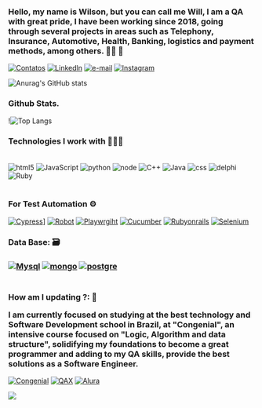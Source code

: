 <h3>Hello, my name is Wilson, but you can call me Will, I am a QA with great pride, I have been working since 2018, going through several projects in areas such as Telephony, Insurance, Automotive, Health, Banking, logistics and payment methods, among others.  🤘🏽 🎸</h3>

[![Contatos](https://img.shields.io/badge/WhatsApp-25D366?style=for-the-badge&logo=whatsapp&logoColor=white)](https://wa.me/5511940398649)
[![Linkedln](https://img.shields.io/badge/LinkedIn-0077B5?style=for-the-badge&logo=linkedin&logoColor=white)](https://www.linkedin.com/in/wilson-a-silva-a1b4ba60/)
[![e-mail](https://img.shields.io/badge/Microsoft_Outlook-0078D4?style=for-the-badge&logo=microsoft-outlook&logoColor=white)](mailto:wasyottatech@outlook.com)
[![Instagram](https://img.shields.io/badge/Instagram-E4405F?style=for-the-badge&logo=instagram&logoColor=white)](https://www.instagram.com/will___alves/?next=%2F)

![Anurag's GitHub stats](https://github-readme-stats.vercel.app/api?username=wasyotta&show_icons=true&theme=dracula)

<h3>Github Stats.</h3>

!![Top Langs](https://github-readme-stats.vercel.app/api/top-langs/?username=wasyotta&layout=compact)

<h3>Technologies I work with 👨🏾‍💻</h3>

<div style="display: inline_block"><br/>
    <img align="center" alt="html5" src="https://img.shields.io/badge/HTML-239120?style=for-the-badge&logo=html5&logoColor=white"/>
    <img align="center" alt="JavaScript" src="https://img.shields.io/badge/JavaScript-F7DF1E?style=for-the-badge&logo=javascript&logoColor=black" />
    <img align="center" alt="python" src="https://img.shields.io/badge/Python-3776AB?style=for-the-badge&logo=python&logoColor=white" />
    <img align="center" alt="node" src="https://img.shields.io/badge/Node.js-43853D?style=for-the-badge&logo=node.js&logoColor=white" />
    <img align="center" alt="C++" src="https://img.shields.io/badge/C%2B%2B-00599C?style=for-the-badge&logo=c%2B%2B&logoColor=white" />
    <img align="center" alt="Java" src="https://img.shields.io/badge/Java-ED8B00?style=for-the-badge&logo=openjdk&logoColor=white" />
    <img align="center" alt="css" src="https://img.shields.io/badge/CSS3-1572B6?style=for-the-badge&logo=css3&logoColor=white" />
    <img align="center" alt="delphi" src="https://img.shields.io/badge/Delphi_RAD_Studio-B22222?style=for-the-badge&logo=delphi&logoColor=white" />
    <img align="center" alt="Ruby" src="https://img.shields.io/badge/Ruby-CC342D?style=for-the-badge&logo=ruby&logoColor=white" />
</div>
</br>

<h3> For Test Automation  ⚙️ </h3>

[![Cypress](https://img.shields.io/badge/Cypress-17202C?style=for-the-badge&logo=cypress&logoColor=white)](https://www.cypress.io/)]
[![Robot](https://img.shields.io/badge/Robot%20Framework-000000?style=for-the-badge&logo=robot-framework&logoColor=white)](https://robotframework.org/)
[![Playwrgiht](https://img.shields.io/badge/Playwright-45ba4b?style=for-the-badge&logo=Playwright&logoColor=whit)](https://playwright.dev/)
[![Cucumber](https://img.shields.io/badge/Cucumber-43B02A?style=for-the-badge&logo=cucumber&logoColor=white)](https://cucumber.io/)
[![Rubyonrails](https://img.shields.io/badge/Ruby_on_Rails-CC0000?style=for-the-badge&logo=ruby-on-rails&logoColor=white)](https://rubyonrails.org/)
[![Selenium](https://img.shields.io/badge/Selenium-43B02A?style=for-the-badge&logo=Selenium&logoColor=white)](https://www.selenium.dev/)

<h3>Data Base:  🗃️<h3>

[![Mysql](https://img.shields.io/badge/MySQL-00000F?style=for-the-badge&logo=mysql&logoColor=white)]()
[![mongo](https://img.shields.io/badge/MongoDB-4EA94B?style=for-the-badge&logo=mongodb&logoColor=white)]()
[![postgre](https://img.shields.io/badge/PostgreSQL-316192?style=for-the-badge&logo=postgresql&logoColor=white)]()

<h3>

<br>How am I updating ?: 🧠 </br>

I am currently focused on studying at the best technology and Software Development school in Brazil, at "Congenial", an intensive course focused on "Logic, Algorithm and data structure", solidifying my foundations to become a great programmer and adding to my QA skills, provide the best solutions as a Software Engineer.

</h3>

[![Congenial](https://media.licdn.com/dms/image/C4D0BAQFVppZsp9nXPA/company-logo_200_200/0/1675512079738/congenial_logo?e=2147483647&v=beta&t=iktOOFbJ75MOJeHGjpBKahDdfaXsZsNeXav0o89zySI)](https://congenial.com.br/)
[![QAX](https://media.licdn.com/dms/image/D4D0BAQEtZtx3Ehy0hQ/company-logo_200_200/0/1706954761462/qaxperience_logo?e=2147483647&v=beta&t=e0fkMED4i_2OdqeDWf-2qHvMAK7AuDcNetftKReiSPc)](https://qax.com.br/pt)
[![Alura](https://media.licdn.com/dms/image/D4D0BAQFN-Q_zISNK9w/company-logo_100_100/0/1704387182393/aluracursos_logo?e=2147483647&v=beta&t=mKjuLT3AlnQfEc2YkJKYDrCmuceNoG92rJgPkas07ao)](https://cursos.alura.com.br/)


![](https://komarev.com/ghpvc/?username=wasyotta&color=green)
